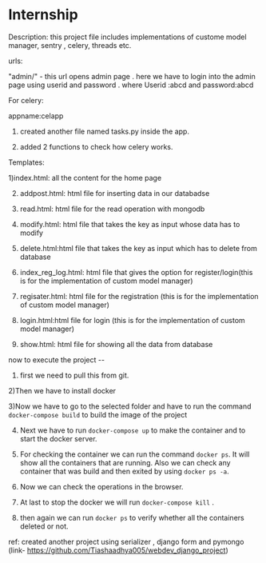 # Internship

Description: this project file includes implementations of custome model manager, sentry , celery, threads etc.


urls:

"admin/" - this url opens admin page . here we have to login into the admin page using userid and password . where Userid :abcd and password:abcd


For celery:

appname:celapp

1) created another file named tasks.py inside the app.

2) added 2 functions to check how celery works.


Templates:

1)index.html: all the content for the home page

2) addpost.html: html file for inserting data in our databadse

3) read.html: html file for the read operation with mongodb

4) modify.html: html file that takes the key as input whose data has to modify

5) delete.html:html file that takes the key as input which has to delete from database

6) index_reg_log.html: html file that gives the option for register/login(this is for the implementation of custom model manager)

7) regisater.html: html file for the registration (this is for the implementation of custom model manager)

8) login.html:html file for login (this is for the implementation of custom model manager)

9) show.html: html file for showing all the data from database


now to execute the project --

1) first we need to pull this from git.

2)Then we have to install docker 

3)Now we have to go to the selected folder and have to run the command 
`docker-compose build` 
to build the image of the project 

4) Next we have to run `docker-compose up` to make the container and to start the docker server.

5) For checking the container we can run the command `docker ps`. It will show all the containers that are running. 
   Also we can check any container that was build and then exited by using `docker ps -a`.
   
6) Now we can check the operations in the browser. 

7) At last to stop the docker we will run 
    `docker-compose kill` .

8) then again we can run `docker ps` to verify whether all the containers deleted or not.


ref: created another project using serializer , django form and pymongo (link- https://github.com/Tiashaadhya005/webdev_django_project)
